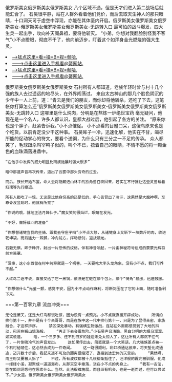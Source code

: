 俄罗斯美女俄罗斯美女俄罗斯美女    八个区域不通，但是天才们进入第二战场后就能汇合了。    石昊很平静，站在人群外看着他们竞价，而后去取天生神人的那只眼睛，十口洞天可于虚空中浮现，亦能在其体垩内开启。俄罗斯美女俄罗斯美女俄罗斯美女-俄罗斯美女俄罗斯美女俄罗斯美女-无跳转入口    最可怕的战斗爆发，四大生灵一起出手，攻向补天阁鼻祖，要将他斩灭。    “小弟，你想对我翻脸别怪我不客气”小不点瞪眼，彻底不干了，他向前迈步，盯着这个如浑身金光燃烧的强大生灵。

<li><a href="http://ityadx158.sg925.xyz/#md_1026">-->猛点这里=看=操=B=视=频哈.</a></li>
<li><a href="http://ityadx158.sg925.xyz/#md_1026">--->点击这里进入手机看@簧网站.</a></li>





<li><a href="http://ityadx158.sg925.xyz/#md_1026">-->猛点这里=看=操=B=视=频哈.</a></li>
<li><a href="http://ityadx158.sg925.xyz/#md_1026">--->点击这里进入手机看@簧网站.</a></li>



俄罗斯美女俄罗斯美女俄罗斯美女    石村所有人都知道，老族年轻时曾与村十几个强的族人去过遥远的地尽头，在外界闯荡过。    来自太古神山的那几个脸色阴沉的少年中一人上前，道：“青云是我们的朋友，而你却将他斩杀，还吃了下去，这笔帐你打算怎么还”俄罗斯美女俄罗斯美女俄罗斯美女-俄罗斯美女俄罗斯美女俄罗斯美女-无跳转入口    这哪里是什么炖肉，分明是在熬炼一炉绝世宝药
    毫无疑问，他现在是一个名人，许多人都认识，皇都大战过后，他引起了各方的关注。    “原来你也是个胖子，赶紧告诉我。”小不点催促。    小不点看的目瞪口呆，这傻鸟原来也是个吃货。以前肯定没少干这种事。    石昊眸子一冷，迅速化解，他实在不甘，竭尽所能的促动掌心的符文，要看个透彻，为什么只有三分之一不足的传承。    众人都笑了，毛球跟杀鸡宰鸭子似的，叫个不已，捂着自己的眼睛，不情不愿的将一颗金色的血珠滴落进鼎中。

    “在他手中发挥的威力明显比雨族施展时强大很多”

    暗中那道声音再次传来，道出了云雾中那头穷奇的过去。

    而后，族长开始布置，命人去将隐藏进山林中的独角兽召唤回来，若实在不行就让这些灵兽载着妇孺等先行撤退。

    所有人都吃了一惊，无论是比他身份高的还是低的，手心皆冒出了冷汗，这果然是大魔神啊，至尊骨没显现时，他就有所觉了

    “你说的哦，就地正法月婵仙子。”魔女笑的很灿烂，眼睛在发光。

    “不好，做好战斗的准备”

    “你想替诸犍当我的坐骑、跟我去守庄子吗”小不点大怒，从诸犍身上又斩下一块数斤的肉，收进乾坤袋，而后猛力一跺脚，冲向前方，挥动断剑，迎战螭龙。

    石毅无惧，眸子睁开，射出一片恐怖的纹络，伴有神音响起，一片由神秘符号组成的蒙蒙光辉将前方笼罩。

    “没事，这小东西留在村中纯粹就是一个祸害，一天要吃大半头龙角象，没有小不点，我们可养不起。”

    大红鸟二话不说，直接又给了它一黑锅，依旧是在砸在那个包上，那个“犄角”暴涨，迅速鼓胀。

    “你想做什么”光茧一颤，感觉不安，因为小不点动作麻利，将断剑压在了它的上面，随时准备剁下来。

===第一百零九章 流血冲突===

    无论是萧天，还是大红鸟都很吃惊，因为没有一点预兆，小不点就直接开辟成功。    所谓的排行第十一，并不是有十个亲哥哥，而是在族中这一代中排行第十一，只是为了显得亲密，家族融合，才这样排序。    禁区深处暴动，有强横生物激战，连站在外面都感觉到了大地的抖动，宛若在搬山填海般。    “再走下去会很危险。”小石昊声音清脆，黑白分明的大眼乌溜溜，如实说道。    啥，一个三岁多、还不到四岁的娃这未免太惊人了，这让所有人都沉不住气了，一片倒吸冷气的声音发出。    这如果传出去，简直就是一个大笑话，几大强族差点被一个石村给唬住，这必然会成为一件奇闻。    这一路很顺利，彩虹桥通达彼岸，将天堑化成通途，迈开数十步后，看起来遥不可及的距离便缩短了，直接到达宏伟的天宫前。    “果然啊，雨王府又要被人拆了”    不过，所有波纹都被十几根柳条抵住了，汪洋般的霞光被驯服，化成一缕缕小溪，凝聚成一道道瀑布，从那天空中垂落，浇在小不点的肉身上。    “我有一古法，能在瞬间洞悉他在思索什么。当然。此法很难施展，而且纵有机会，也是一逝而过，但可以尝试下。”少女道。俄罗斯美女俄罗斯美女俄罗斯美女

